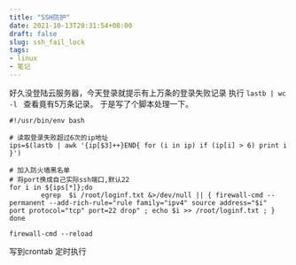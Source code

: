 ```yaml
---
title: "SSH防护"
date: 2021-10-13T20:31:54+08:00
draft: false
slug: ssh_fail_lock
tags:
- linux
- 笔记
---
```

好久没登陆云服务器，今天登录就提示有上万条的登录失败记录 执行 `lastb | wc -l ` 查看竟有5万条记录。 于是写了个脚本处理一下。
```shell
#!/usr/bin/env bash

# 读取登录失败超过6次的ip地址
ips=$(lastb | awk '{ip[$3]++}END{ for (i in ip) if (ip[i] > 6) print i }')

# 加入防火墙黑名单
# 将port换成自己实际ssh端口,默认22
for i in ${ips[*]};do
        egrep  $i /root/loginf.txt &>/dev/null || { firewall-cmd --permanent --add-rich-rule="rule family="ipv4" source address="$i"  port protocol="tcp" port=22 drop" ; echo $i >> /root/loginf.txt ; }
done

firewall-cmd --reload
```
写到crontab 定时执行
